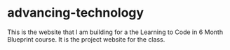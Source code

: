 # advancing-technology

This is the website that I am building for a the Learning to Code in 6 Month Blueprint course. 
It is the project website for the class.
